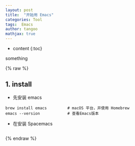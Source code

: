 ```yaml
---
layout: post
title:  "开始用 Emacs"
categories: Tool
tags:  Emacs
author: tangoo
mathjax: true
---
```



* content
{:toc}

something






{% raw %}


## 1. install

* 先安装 emacs

```console
brew install emacs         # macOS 平台，并使用 Homebrew
emacs --version            # 查看Emacs版本
```

* 在安装 Spacemacs

```console

```

{% endraw %}